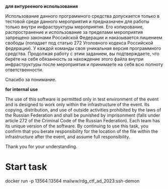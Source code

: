 **для внтурееного использования**

Использование данного программного средства допускается только в тестовой среде данного мероприятия и предназначен для работы только внутри инфраструктуры мероприятия. 
Его копирование, распространение и использование за пределами мероприятия запрещено законами Российской Федерации и наказывается лишением свободы (попадает под статью 272 Уголовного кодекса Российской федерации). 
У каждой команды своя уникальная версия программного средства. 
Продолжая работу с этим заданием, вы подтверждаете, что берëте на себя обязанность за нахождение этого файла внутри инфраструктуры после мероприятия и принимаете на себя всю полноту ответственности. 

Спасибо за понимание.



**for internal use**

The use of this software is permitted only in test environment of the event and is designed to work only within the infrastructure of the event. 
Its copying, distribution, and use of outside activities prohibited by the laws of the Russian Federation and shall be punished by imprisonment (falls under article 272 of the Criminal Code of the Russian Federation). 
Each team has its unique version of the software. 
By continuing to use this task, you confirm that you berate responsibility for the location of the file within the infrastructure after the event, and assume full responsibility. 

Thank you for your understanding.


# Start task
docker run -p 13564:13564 mailww/rdg_ctf_ad_2023:ssh-demon